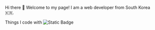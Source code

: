 Hi there 👋
Welcome to my page!
I am a web developer from South Korea🇰🇷.

Things I code with
![Static Badge](https://img.shields.io/badge/demo-red)





<!--
**younjun1234/younjun1234** is a ✨ _special_ ✨ repository because its `README.md` (this file) appears on your GitHub profile.

Here are some ideas to get you started:

- 🔭 I’m currently working on ...
- 🌱 I’m currently learning ...
- 👯 I’m looking to collaborate on ...
- 🤔 I’m looking for help with ...
- 💬 Ask me about ...
- 📫 How to reach me: ...
- 😄 Pronouns: ...
- ⚡ Fun fact: ...
-->
